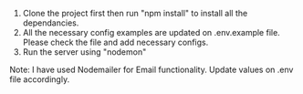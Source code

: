 1.  Clone the project first then run "npm install" to install all the dependancies.
2.  All the necessary config examples are updated on .env.example file. Please check the file and add necessary configs.
3.  Run the server using "nodemon"

Note:
I have used Nodemailer for Email functionality. Update values on .env file accordingly.
